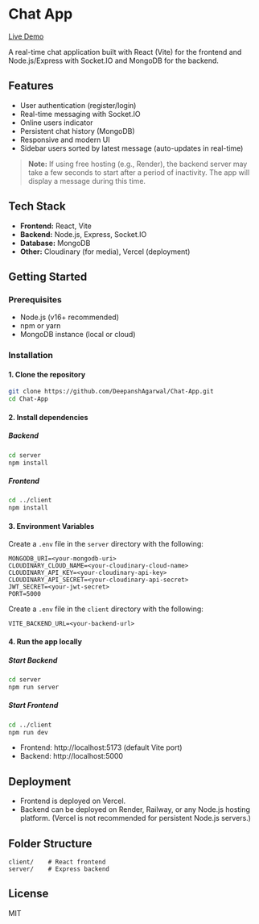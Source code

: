 # Chat App

[Live Demo](https://chat-app-deepansh.vercel.app/)

A real-time chat application built with React (Vite) for the frontend and Node.js/Express with Socket.IO and MongoDB for the backend.

## Features

-   User authentication (register/login)
-   Real-time messaging with Socket.IO
-   Online users indicator
-   Persistent chat history (MongoDB)
-   Responsive and modern UI
-   Sidebar users sorted by latest message (auto-updates in real-time)

> **Note:** If using free hosting (e.g., Render), the backend server may take a few seconds to start after a period of inactivity. The app will display a message during this time.

## Tech Stack

-   **Frontend:** React, Vite
-   **Backend:** Node.js, Express, Socket.IO
-   **Database:** MongoDB
-   **Other:** Cloudinary (for media), Vercel (deployment)

## Getting Started

### Prerequisites

-   Node.js (v16+ recommended)
-   npm or yarn
-   MongoDB instance (local or cloud)

### Installation

#### 1. Clone the repository

```bash
git clone https://github.com/DeepanshAgarwal/Chat-App.git
cd Chat-App
```

#### 2. Install dependencies

##### Backend

```bash
cd server
npm install
```

##### Frontend

```bash
cd ../client
npm install
```

#### 3. Environment Variables

Create a `.env` file in the `server` directory with the following:

```
MONGODB_URI=<your-mongodb-uri>
CLOUDINARY_CLOUD_NAME=<your-cloudinary-cloud-name>
CLOUDINARY_API_KEY=<your-cloudinary-api-key>
CLOUDINARY_API_SECRET=<your-cloudinary-api-secret>
JWT_SECRET=<your-jwt-secret>
PORT=5000
```

Create a `.env` file in the `client` directory with the following:

```
VITE_BACKEND_URL=<your-backend-url>
```

#### 4. Run the app locally

##### Start Backend

```bash
cd server
npm run server
```

##### Start Frontend

```bash
cd ../client
npm run dev
```

-   Frontend: http://localhost:5173 (default Vite port)
-   Backend: http://localhost:5000

## Deployment

-   Frontend is deployed on Vercel.
-   Backend can be deployed on Render, Railway, or any Node.js hosting platform. (Vercel is not recommended for persistent Node.js servers.)

## Folder Structure

```
client/    # React frontend
server/    # Express backend
```

## License

MIT
